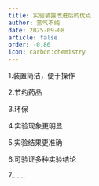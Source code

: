 ```yaml
---
title: 实验装置改进后的优点
author: 氢气不纯
date: 2025-09-08
article: false
order: -0.86
icon: carbon:chemistry
---
```


1.装置简洁，便于操作

2.节约药品

3.环保

4.实验现象更明显

5.实验结果更准确

6.可验证多种实验结论

7.……